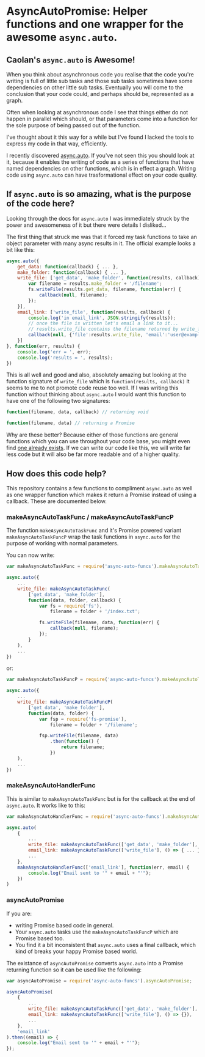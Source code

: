 # AsyncAutoPromise: Helper functions and one wrapper for the awesome `async.auto`.

## Caolan's `async.auto` is Awesome!

When you think about asynchronous code you realise that the code you're writing is full of little sub tasks and those sub tasks sometimes have some dependencies on other little sub tasks. Eventually you will come to the conclusion that your code could, and perhaps should be, represented as a graph.

Often when looking at asynchronous code I see that things either do not happen in parallel which should, or that parameters come into a function for the sole purpose of being passed out of the function.

I've thought about it this way for a while but I've found I lacked the tools to express my code in that way, efficiently.

I recently discovered [async.auto](http://caolan.github.io/async/docs.html#.auto). If you've not seen this you should look at it, because it enables the writing of code as a series of functions that have named dependencies on other functions, which is in effect a graph. Writing code using `async.auto` can have trasformational effect on your code quality.

## If `async.auto` is so amazing, what is the purpose of the code here?

Looking through the docs for `async.auto` I was immediately struck by the power and awesomeness of it but there were details I disliked...

The first thing that struck me was that it forced my task functions to take an object parameter with many async results in it. The official example looks a bit like this:

```javascript
async.auto({
    get_data: function(callback) { ... },
    make_folder: function(callback) { ... },
    write_file: ['get_data', 'make_folder', function(results, callback) {
        var filename = results.make_folder + '/filename';
        fs.writeFile(results.get_data, filename, function(err) {
            callback(null, filename);
        });
    }],
    email_link: ['write_file', function(results, callback) {
        console.log('in email_link', JSON.stringify(results));
        // once the file is written let's email a link to it...
        // results.write_file contains the filename returned by write_file.
        callback(null, {'file':results.write_file, 'email':'user@example.com'});
    }]
}, function(err, results) {
    console.log('err = ', err);
    console.log('results = ', results);
})
```

This is all well and good and also, absolutely amazing but looking at the function signature of `write_file` which is `function(results, callback)` it seems to me to not promote code reuse too well. If I was writing this function without thinking about `async.auto` I would want this function to have one of the following two signatures:

```javascript
function(filename, data, callback) // returning void
```

```javascript
function(filename, data) // returning a Promise
```

Why are these better? Because either of those functions are general functions which you can use throughout your code base, you might even find [one already exists](https://nodejs.org/dist/latest-v6.x/docs/api/fs.html#fs_fs_writefile_file_data_options_callback). If we can write our code like this, we will write far less code but it will also be far more readable and of a higher quality.

## How does this code help?

This repository contains a few functions to compliment `async.auto` as well as one wrapper function which makes it return a Promise instead of using a callback. These are documented below.

### makeAsyncAutoTaskFunc / makeAsyncAutoTaskFuncP

The function `makeAsyncAutoTaskFunc` and it's Promise powered variant `makeAsyncAutoTaskFuncP` wrap the task functions in `async.auto` for the purpose of working with normal parameters.

You can now write:

```javascript
var makeAsyncAutoTaskFunc = require('async-auto-funcs').makeAsyncAutoTaskFunc;

async.auto({
    ...
    write_file: makeAsyncAutoTaskFunc(
        ['get_data', 'make_folder'],
        function(data, folder, callback) {
            var fs = require('fs'),
                filename = folder + '/index.txt';

            fs.writeFile(filename, data, function(err) {
                callback(null, filename);
            });
        }
    ),
    ...
})
```

or:

```javascript
var makeAsyncAutoTaskFuncP = require('async-auto-funcs').makeAsyncAutoTaskFuncP;

async.auto({
    ...
    write_file: makeAsyncAutoTaskFuncP(
        ['get_data', 'make_folder'],
        function(data, folder) {
            var fsp = require('fs-promise'),
                filename = folder + '/filename';

            fsp.writeFile(filename, data)
                .then(function() {
                    return filename;
                })
    ),
    ...
})
```
### makeAsyncAutoHandlerFunc

This is similar to `makeAsyncAutoTaskFunc` but is for the callback at the end of `async.auto`. It works like to this:

```javascript
var makeAsyncAutoHandlerFunc = require('async-auto-funcs').makeAsyncAutoHandlerFunc;

async.auto(
    {
        ...
        write_file: makeAsyncAutoTaskFunc(['get_data', 'make_folder'], () => { ... }),
        email_link: makeAsyncAutoTaskFunc(['write_file'], () => { ... }),
        ...
    },
    makeAsyncAutoHandlerFunc(['email_link'], function(err, email) {
        console.log("Email sent to '" + email + "'");
    })
)
```

### asyncAutoPromise

If you are:

 * writing Promise based code in general.
 * Your `async.auto` tasks use the `makeAsyncAutoTaskFuncP` which are Promise based too.
 * You find it a bit inconsistent that `async.auto` uses a final callback, which kind of breaks your happy Promise based world.

The existance of `asyncAutoPromise` converts `async.auto` into a Promise returning function so it can be used like the following:

```javascript
var asyncAutoPromise = require('async-auto-funcs').asyncAutoPromise;

asyncAutoPromise(
    {
        ...
        write_file: makeAsyncAutoTaskFunc(['get_data', 'make_folder'], () => {}),
        email_link: makeAsyncAutoTaskFunc(['write_file'], () => {}),
        ...
    },
    'email_link'
).then((email) => {
    console.log("Email sent to '" + email + "'");
});
```

